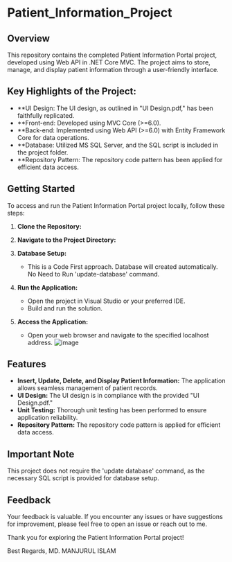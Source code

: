 # Patient_Information_Project

## Overview

This repository contains the completed Patient Information Portal project, developed using Web API in .NET Core MVC. The project aims to store, manage, and display patient information through a user-friendly interface.

## Key Highlights of the Project:

- **UI Design: The UI design, as outlined in "UI Design.pdf," has been faithfully replicated.
- **Front-end: Developed using MVC Core (>=6.0).
- **Back-end: Implemented using Web API (>=6.0) with Entity Framework Core for data operations.
- **Database: Utilized MS SQL Server, and the SQL script is included in the project folder.
- **Repository Pattern: The repository code pattern has been applied for efficient data access.


## Getting Started

To access and run the Patient Information Portal project locally, follow these steps:

1. **Clone the Repository:**
   

2. **Navigate to the Project Directory:**
 

3. **Database Setup:**
   - This is a Code First approach. Database will created automatically. No Need to Run 'update-database' command.

4. **Run the Application:**
   - Open the project in Visual Studio or your preferred IDE.
   - Build and run the solution.

5. **Access the Application:**
   - Open your web browser and navigate to the specified localhost address.
![image](https://github.com/manjurul0992/Excel_API/exce.png)

## Features

- **Insert, Update, Delete, and Display Patient Information:** The application allows seamless management of patient records.
- **UI Design:** The UI design is in compliance with the provided "UI Design.pdf."
- **Unit Testing:** Thorough unit testing has been performed to ensure application reliability.
- **Repository Pattern:** The repository code pattern is applied for efficient data access.

## Important Note

This project does not require the 'update database' command, as the necessary SQL script is provided for database setup.

## Feedback

Your feedback is valuable. If you encounter any issues or have suggestions for improvement, please feel free to open an issue or reach out to me.

Thank you for exploring the Patient Information Portal project!

Best Regards,
MD. MANJURUL ISLAM
